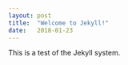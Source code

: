 ```yaml
---
layout: post
title:  "Welcome to Jekyll!"
date:   2018-01-23
---
```


This is a test of the Jekyll system.
